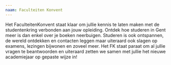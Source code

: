 ```yaml
---
naam: Faculteiten Konvent
---
```

Het FaculteitenKonvent staat klaar om jullie kennis te laten maken met de studentenkring verbonden aan jouw opleiding. Ontdek hoe studeren in Gent meer is dan enkel over je boeken neerbuigen. Studeren is ook ontspannen, de wereld ontdekken en contacten leggen maar uiteraard ook slagen op examens, lezingen bijwonen en zoveel meer.  Het FK staat paraat om al jullie vragen te beantwoorden en uiteraard zetten we samen met jullie het nieuwe academiejaar op gepaste wijze in!